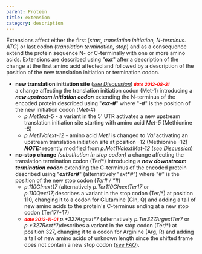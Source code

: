 ```yaml
---
parent: Protein
title: extension
category: description
---
```


Extensions affect either the first (_start, translation initiation, N-terminus. ATG_) or last codon (_translation termination, stop_) and as a consequence extend the protein sequence N- or C-terminally with one or more amino acids. Extensions are described using "_**ext**_" after a description of the change at the first amino acid affected and followed by a description of the position of the new translation initiation or termination codon.

*   **new translation initiation site**  ([_see Discussion_](disc.html#p-initiation))_**<font color="#FF0000"><small>  date 2012-08-31</small></font>**_  
    a change affecting the translation initiation codon (Met-1) introducing a _**new upstream initiation codon**_ extending the N-terminus of the encoded protein described using "_**ext-#**_" where "_-#_" is the position of the new initiation codon (_Met-#_)
    *   _p.Met1ext-5_  -  a variant in the 5' UTR activates a new upstream translation initiation site starting with amino acid _Met-5_ (Methionine -5)
    *   _p.Met1Valext-12_  -  amino acid _Met1_ is changed to _Val_ activating an upstream translation initiation site at position -12 (Methionine -12)  
        _**NOTE:**_ recently modified from _p.Met1ValextMet-12_  ([_see Discussion_](disc.html#p-initiation))
*   **no-stop change** _(substitution in stop codon)_
    a change affecting the translation termination codon (Ter/\*) introducing a _**new downstream termination codon**_ extending the C-terminus of the encoded protein described using "_**extTer#**_" (alternatively "_ext*#_") where "_#_" is the position of the new stop codon (_Ter# / \*#_)
    *   _p.*110Glnext*17_ (alternatively _p.Ter110GlnextTer17_ or _p.*110Qext*17_)describes a variant in the stop codon (Ter/*) at position 110, changing it to a codon for Glutamine (Gln, Q) and adding a tail of new amino acids to the protein's C-terminus ending at a new stop codon (Ter17/\*17)
    *   **_<font color="#FF0000"><small>date 2012-11-01</small></font>_** _p.\*327Argext\*?_ (alternatively _p.Ter327ArgextTer?_ or _p.\*327Rext\*?_)describes a variant in the stop codon (Ter/\*) at position 327, changing it to a codon for Arginine (Arg, R) and adding a tail of new amino acids of unknown length since the shifted frame does not contain a new stop codon ([_see FAQ_](FAQ.html#nostop)).
